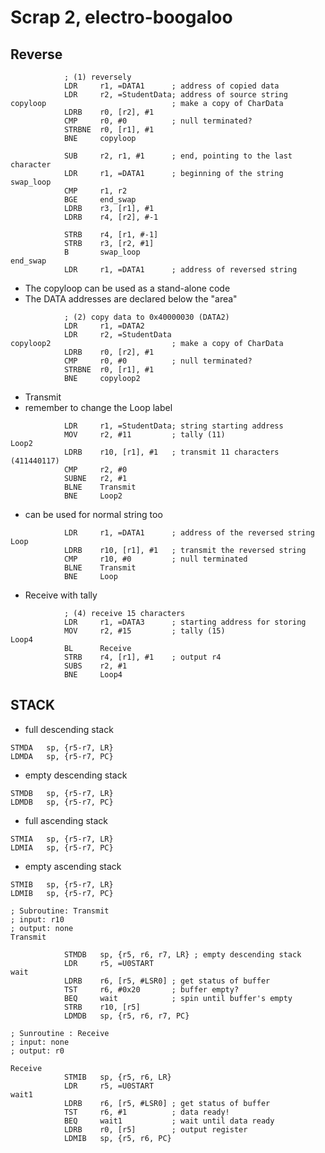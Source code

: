 # Scrap 2, electro-boogaloo

## Reverse

```assembly
			; (1) reversely
			LDR		r1, =DATA1		; address of copied data
			LDR		r2, =StudentData; address of source string
copyloop	                        ; make a copy of CharData
			LDRB	r0, [r2], #1
			CMP 	r0, #0			; null terminated?
			STRBNE	r0, [r1], #1
			BNE		copyloop
			
			SUB		r2, r1, #1		; end, pointing to the last character
			LDR		r1, =DATA1		; beginning of the string
swap_loop
			CMP		r1, r2
			BGE		end_swap
			LDRB	r3, [r1], #1
			LDRB	r4, [r2], #-1
			
			STRB	r4, [r1, #-1]
			STRB	r3, [r2, #1]
			B 		swap_loop
end_swap
			LDR 	r1, =DATA1		; address of reversed string
```

- The copyloop can be used as a stand-alone code
- The DATA addresses are declared below the "area"

```assembly
			; (2) copy data to 0x40000030 (DATA2)
			LDR		r1, =DATA2
			LDR		r2, =StudentData
copyloop2	                        ; make a copy of CharData
			LDRB	r0, [r2], #1
			CMP 	r0, #0			; null terminated?
			STRBNE	r0, [r1], #1
			BNE		copyloop2
```

- Transmit
- remember to change the Loop label


```
			LDR		r1, =StudentData; string starting address
			MOV		r2, #11			; tally (11)
Loop2
			LDRB	r10, [r1], #1	; transmit 11 characters (411440117)
			CMP		r2, #0
			SUBNE	r2, #1
			BLNE	Transmit
			BNE		Loop2
```

- can be used for normal string too
```assembly
			LDR		r1, =DATA1		; address of the reversed string
Loop		
			LDRB	r10, [r1], #1	; transmit the reversed string
			CMP		r10, #0			; null terminated
			BLNE 	Transmit
			BNE 	Loop
```

- Receive with tally

```
			; (4) receive 15 characters
			LDR		r1, =DATA3		; starting address for storing
			MOV		r2, #15			; tally (15)
Loop4		
			BL		Receive
			STRB	r4, [r1], #1	; output r4
			SUBS	r2, #1
			BNE		Loop4
```



## STACK

- full descending stack

```
STMDA	sp, {r5-r7, LR}
LDMDA	sp, {r5-r7, PC}
```

- empty descending stack

```
STMDB	sp, {r5-r7, LR}
LDMDB	sp, {r5-r7, PC}
```

- full ascending stack
```
STMIA	sp, {r5-r7, LR}
LDMIA	sp, {r5-r7, PC}
```

- empty ascending stack
```
STMIB	sp, {r5-r7, LR}
LDMIB	sp, {r5-r7, PC}
```

```
; Subroutine: Transmit
; input: r10
; output: none
Transmit
			
            STMDB   sp, {r5, r6, r7, LR} ; empty descending stack
            LDR     r5, =U0START
wait        
            LDRB    r6, [r5, #LSR0] ; get status of buffer
            TST     r6, #0x20       ; buffer empty?
            BEQ     wait            ; spin until buffer's empty
            STRB    r10, [r5]
            LDMDB   sp, {r5, r6, r7, PC}
```

```
; Sunroutine : Receive
; input: none
; output: r0

Receive     
            STMIB   sp, {r5, r6, LR}
            LDR     r5, =U0START
wait1
            LDRB    r6, [r5, #LSR0] ; get status of buffer
            TST     r6, #1          ; data ready!
            BEQ     wait1           ; wait until data ready
            LDRB    r0, [r5]		; output register
            LDMIB   sp, {r5, r6, PC}
```